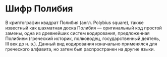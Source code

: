 Шифр Полибия
======
В криптографии квадрат Полибия (англ. Polybius square), также известный как шахматная доска Полибия — оригинальный код простой замены, одна из древнейших систем кодирования, предложенная Полибием (греческий историк, полководец, государственный деятель, III век до н. э.). Данный вид кодирования изначально применялся для греческого алфавита, но затем был распространен на другие языки.
